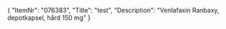 {
  "ItemNr": "076383",
  "Title": "test",
  "Description": "Venlafaxin Ranbaxy, depotkapsel, hård 150 mg"
}